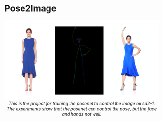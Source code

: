 # Pose2Image

<p align="center">
  <img src="imgs/pose2img.png" alt="pose2img" width="640"/>
  </br>
  <i>This is the project for training the posenet to control the image on sd2-1. The experiments show that the posenet can control the pose, but the face and hands not well.</i>
</p>





